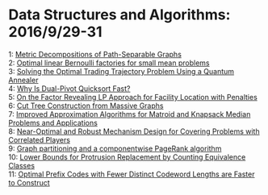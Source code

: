 # Data Structures and Algorithms: 2016/9/29-31  
1: [Metric Decompositions of Path-Separable Graphs](https://doi.org/10.48550/arXiv.1504.07019)  
2: [Optimal linear Bernoulli factories for small mean problems](https://doi.org/10.48550/arXiv.1507.00843)  
3: [Solving the Optimal Trading Trajectory Problem Using a Quantum Annealer](https://doi.org/10.48550/arXiv.1508.06182)  
4: [Why Is Dual-Pivot Quicksort Fast?](https://doi.org/10.48550/arXiv.1511.01138)  
5: [On the Factor Revealing LP Approach for Facility Location with Penalties](https://doi.org/10.48550/arXiv.1602.00192)  
6: [Cut Tree Construction from Massive Graphs](https://doi.org/10.48550/arXiv.1609.08723)  
7: [Improved Approximation Algorithms for Matroid and Knapsack Median  Problems and Applications](https://doi.org/10.48550/arXiv.1310.7834)  
8: [Near-Optimal and Robust Mechanism Design for Covering Problems with  Correlated Players](https://doi.org/10.48550/arXiv.1311.6883)  
9: [Graph partitioning and a componentwise PageRank algorithm](https://doi.org/10.48550/arXiv.1609.09068)  
10: [Lower Bounds for Protrusion Replacement by Counting Equivalence Classes](https://doi.org/10.48550/arXiv.1609.09304)  
11: [Optimal Prefix Codes with Fewer Distinct Codeword Lengths are Faster to  Construct](https://doi.org/10.48550/arXiv.cs/0509015)  
